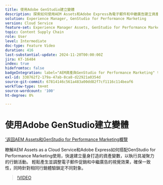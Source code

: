 ```yaml
---
title: 使用Adobe GenStudio建立變體
description: 探索如何使用AEM Assets和Adobe Express為電子郵件和中繼廣告建立資產變數，以確保一致的行銷體驗。
solution: Experience Manager, GenStudio for Performance Marketing
version: Cloud Service
feature-set: Experience Manager Assets, GenStudio for Performance Marketing
topic: Content Supply Chain
role: User
level: Intermediate
doc-type: Feature Video
duration: 416
last-substantial-update: 2024-11-20T00:00:00Z
jira: KT-16484
index: true
hidefromtoc: false
badgeIntegration: label="AEM資產與GenStudio for Performance Marketing" type="positive"
exl-id: 338762f2-179a-47ab-8ca8-d22921a0354d
source-git-commit: 67814146c561a483a00dd82f7cf1116c114beaf6
workflow-type: tm+mt
source-wordcount: '100'
ht-degree: 0%

---
```


# 使用Adobe GenStudio建立變體

[&#39;返回AEM Assets和GenStudio for Performance Marketing概覽](./overview.md)

瞭解AEM Assets as a Cloud Service和Adobe Express如何搭配GenStudio for Performance Marketing使用，快速建立量身打造的資產變數，以執行具凝聚力的行銷活動。 輕鬆產生並調整電子郵件促銷和中繼廣告的視覺效果，確保一致性，同時針對相同行銷體驗鎖定不同對象。

>[!VIDEO](https://video.tv.adobe.com/v/3439266/?learn=on&enablevpops)
